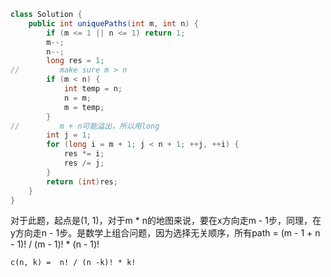 ```java
class Solution {
    public int uniquePaths(int m, int n) {
        if (m <= 1 || n <= 1) return 1;
        m--;
        n--;
        long res = 1;
//         make sure m > n
        if (m < n) {
            int temp = n;
            n = m;
            m = temp;
        }
//         m + n可能溢出，所以用long
        int j = 1;
        for (long i = m + 1; j < n + 1; ++j, ++i) {
            res *= i;
            res /= j;
        }
        return (int)res;
    }
}
```
对于此题，起点是(1, 1)，对于m * n的地图来说，要在x方向走m - 1步，同理，在y方向走n - 1步。是数学上组合问题，因为选择无关顺序，所有path = (m - 1 + n - 1)! / (m - 1)! * (n -  1)! 
```
c(n, k) =  n! / (n -k)! * k!